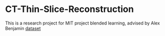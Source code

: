 # CT-Thin-Slice-Reconstruction
This is a research project for MIT project blended learning, advised by Alex Benjamin
[dataset](https://drive.google.com/drive/folders/1oMSc2O1vrsKlGx-QxAyuzy7QIdr_1tp0?usp=share_link)
